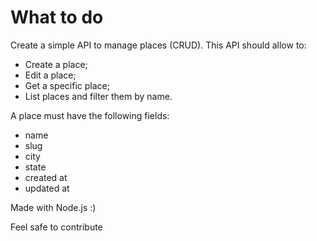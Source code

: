 # What to do
Create a simple API to manage places (CRUD). This API should allow to:
- Create a place;
- Edit a place;
- Get a specific place;
- List places and filter them by name.

A place must have the following fields:
- name
- slug
- city
- state
- created at
- updated at

Made with Node.js :)

Feel safe to contribute
